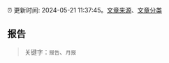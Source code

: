 :alarm_clock: 更新时间: 2024-05-21 11:37:45。[文章来源](/README.md)、[文章分类](/TAGS.md)

## 报告


> 关键字：`报告`、`月报`



